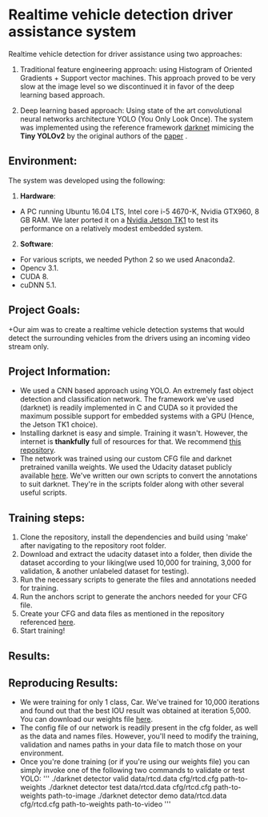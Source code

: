 # Realtime vehicle detection driver assistance system
Realtime vehicle detection for driver assistance using two approaches:
1. Traditional feature engineering approach: using Histogram of Oriented Gradients + Support vector machines. This approach proved to be very slow at the image level so we discontinued it
in favor of the deep learning based approach.

2. Deep learning based approach: Using state of the art convolutional neural networks architecture YOLO (You Only Look Once). The system was implemented using the reference framework [darknet](https://www.pjreddie.com/darknet/yolo/)
mimicing the **Tiny YOLOv2** by the original authors of the [paper](https://arxiv.org/abs/1506.02640) . 

Environment:
---
The system was developed using the following:
1. **Hardware**: 
+ A PC running Ubuntu 16.04 LTS, Intel core i-5 4670-K, Nvidia GTX960, 8 GB RAM. We later ported it on a [Nvidia Jetson TK1](http://www.nvidia.com/object/jetson-tk1-embedded-dev-kit.html) to test its performance on a relatively modest embedded system.
2. **Software**: 
+ For various scripts, we needed Python 2 so we used Anaconda2.
+ Opencv 3.1.
+ CUDA 8.
+ cuDNN 5.1.

Project Goals:
---
+Our aim was to create a realtime vehicle detection systems that would detect the surrounding vehicles from the drivers using an incoming video stream only.

Project Information:
---
+ We used a CNN based approach using YOLO. An extremely fast object detection and classification network. The framework we've used (darknet) is readily implemented in C and CUDA so it provided 
the maximum possible support for embedded systems with a GPU (Hence, the Jetson TK1 choice).
+ Installing darknet is easy and simple. Training it wasn't. However, the internet is **thankfully** full of resources for that. We recommend [this repository](https://github.com/AlexeyAB/darknet#how-to-train-to-detect-your-custom-objects).
+ The network was trained using our custom CFG file and darknet pretrained vanilla weights. We used the Udacity dataset publicly available [here](https://github.com/udacity/self-driving-car/tree/master/annotations#dataset-2). We've written
our own scripts to convert the annotations to suit darknet. They're in the scripts folder along with other several useful scripts.

Training steps:
---
1. Clone the repository, install the dependencies and build using 'make' after navigating to the repository root folder.
2. Download and extract the udacity dataset into a folder, then divide the dataset according to your liking(we used 10,000 for training, 3,000 for validation, & another unlabeled dataset for testing).
3. Run the necessary scripts to generate the files and annotations needed for training.
4. Run the anchors script to generate the anchors needed for your CFG file.
5. Create your CFG and data files as mentioned in the repository referenced [here](https://github.com/AlexeyAB/darknet#how-to-train-to-detect-your-custom-objects).
6. Start training!

Results:
---

Reproducing Results:
---
+ We were training for only 1 class, Car. We've trained for 10,000 iterations and found out that the best IOU result was obtained at iteration 5,000. You can download our weights file [here](link).
+ The config file of our network is readily present in the cfg folder, as well as the data and names files. However, you'll need to modify the training, validation and names paths in your data file to match those on your environment.
+ Once you're done training (or if you're using our weights file) you can simply invoke one of the following two commands to validate or test YOLO:
'''
./darknet detector valid data/rtcd.data cfg/rtcd.cfg path-to-weights
./darknet detector test data/rtcd.data cfg/rtcd.cfg path-to-weights path-to-image
./darknet detector demo data/rtcd.data cfg/rtcd.cfg path-to-weights path-to-video
'''


